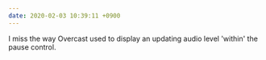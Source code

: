 ```yaml
---
date: 2020-02-03 10:39:11 +0900
---
```

I miss the way Overcast used to display an updating audio level 'within' the pause control.
